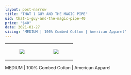 ```yaml
---
layout: post-narrow
title: "THAT 1 GUY AND THE MAGIC PIPE"
uid: that-1-guy-and-the-magic-pipe-40
price: "$40"
date: 2021-01-27
sizing: "MEDIUM | 100% Combed Cotton | American Apparel"
---
```




<table style="width:100%;"><tr><td style="vertical-align:top;">
      <figure class="tmblr-full" data-orig-height="2048" data-orig-width="1365" data-orig-src="https://concertshirts.netlify.app/shirts/0057/0057-01.jpg"><img src="https://64.media.tumblr.com/b0b9ad2005e7d726d04b21ab4837f39e/43c1e1e24d760685-66/s540x810/bbff4e7c0acbbdccaff76335dcff06861f671220.jpg" data-orig-height="2048" data-orig-width="1365" data-orig-src="https://concertshirts.netlify.app/shirts/0057/0057-01.jpg"/></figure></td>
    <td style="vertical-align:top;">
      <figure class="tmblr-full" data-orig-height="2048" data-orig-width="1365" data-orig-src="https://concertshirts.netlify.app/shirts/0057/0057-02.jpg"><img src="https://64.media.tumblr.com/4a744b7edfd00f3a3e55a1e279bb40a4/43c1e1e24d760685-08/s540x810/b38f58fd00459c96321f5dc197e66125b196801c.jpg" data-orig-height="2048" data-orig-width="1365" data-orig-src="https://concertshirts.netlify.app/shirts/0057/0057-02.jpg"/></figure></td>
  </tr></table><p>
  MEDIUM | 100% Combed Cotton | American Apparel
</p>
